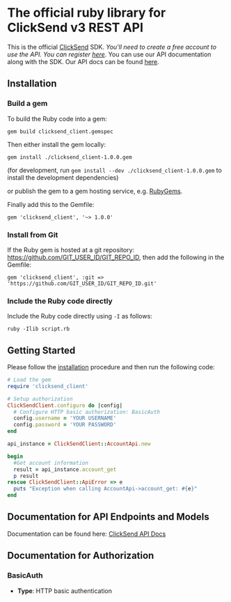 # The official ruby library for ClickSend v3 REST API

 This is the official [ClickSend](https://clicksend.com) SDK.  *You'll need to create a free account to use the API. You can register [here](https://www.clicksend.com/signup).*  You can use our API documentation along with the SDK. Our API docs can be found [here](https://developers.clicksend.com). 

## Installation

### Build a gem

To build the Ruby code into a gem:

```shell
gem build clicksend_client.gemspec
```

Then either install the gem locally:

```shell
gem install ./clicksend_client-1.0.0.gem
```
(for development, run `gem install --dev ./clicksend_client-1.0.0.gem` to install the development dependencies)

or publish the gem to a gem hosting service, e.g. [RubyGems](https://rubygems.org/).

Finally add this to the Gemfile:

    gem 'clicksend_client', '~> 1.0.0'

### Install from Git

If the Ruby gem is hosted at a git repository: https://github.com/GIT_USER_ID/GIT_REPO_ID, then add the following in the Gemfile:

    gem 'clicksend_client', :git => 'https://github.com/GIT_USER_ID/GIT_REPO_ID.git'

### Include the Ruby code directly

Include the Ruby code directly using `-I` as follows:

```shell
ruby -Ilib script.rb
```

## Getting Started

Please follow the [installation](#installation) procedure and then run the following code:
```ruby
# Load the gem
require 'clicksend_client'

# Setup authorization
ClickSendClient.configure do |config|
  # Configure HTTP basic authorization: BasicAuth
  config.username = 'YOUR USERNAME'
  config.password = 'YOUR PASSWORD'
end

api_instance = ClickSendClient::AccountApi.new

begin
  #Get account information
  result = api_instance.account_get
  p result
rescue ClickSendClient::ApiError => e
  puts "Exception when calling AccountApi->account_get: #{e}"
end

```

## Documentation for API Endpoints and Models

Documentation can be found here: [ClickSend API Docs](https://developers.clicksend.com/docs/)

## Documentation for Authorization


### BasicAuth

- **Type**: HTTP basic authentication

